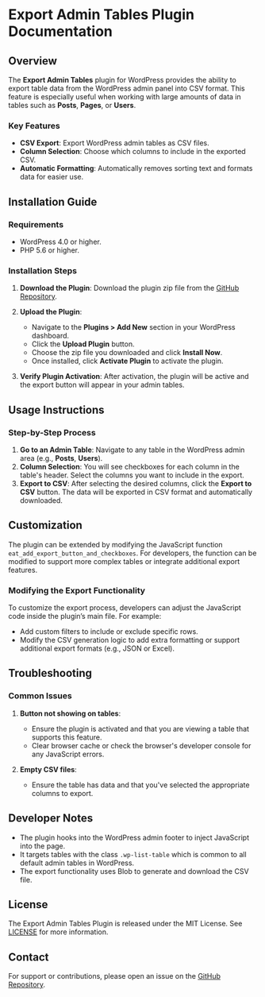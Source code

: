 # Export Admin Tables Plugin Documentation

## Overview

The **Export Admin Tables** plugin for WordPress provides the ability to export table data from the WordPress admin panel into CSV format. This feature is especially useful when working with large amounts of data in tables such as **Posts**, **Pages**, or **Users**.

### Key Features

- **CSV Export**: Export WordPress admin tables as CSV files.
- **Column Selection**: Choose which columns to include in the exported CSV.
- **Automatic Formatting**: Automatically removes sorting text and formats data for easier use.
  
## Installation Guide

### Requirements

- WordPress 4.0 or higher.
- PHP 5.6 or higher.

### Installation Steps

1. **Download the Plugin**:
   Download the plugin zip file from the [GitHub Repository](https://github.com/kcblak/export-admin-tables).

2. **Upload the Plugin**:
   - Navigate to the **Plugins > Add New** section in your WordPress dashboard.
   - Click the **Upload Plugin** button.
   - Choose the zip file you downloaded and click **Install Now**.
   - Once installed, click **Activate Plugin** to activate the plugin.

3. **Verify Plugin Activation**:
   After activation, the plugin will be active and the export button will appear in your admin tables.

## Usage Instructions

### Step-by-Step Process

1. **Go to an Admin Table**: Navigate to any table in the WordPress admin area (e.g., **Posts**, **Users**).
2. **Column Selection**: You will see checkboxes for each column in the table's header. Select the columns you want to include in the export.
3. **Export to CSV**: After selecting the desired columns, click the **Export to CSV** button. The data will be exported in CSV format and automatically downloaded.

## Customization

The plugin can be extended by modifying the JavaScript function `eat_add_export_button_and_checkboxes`. For developers, the function can be modified to support more complex tables or integrate additional export features.

### Modifying the Export Functionality

To customize the export process, developers can adjust the JavaScript code inside the plugin’s main file. For example:

- Add custom filters to include or exclude specific rows.
- Modify the CSV generation logic to add extra formatting or support additional export formats (e.g., JSON or Excel).

## Troubleshooting

### Common Issues

1. **Button not showing on tables**: 
   - Ensure the plugin is activated and that you are viewing a table that supports this feature.
   - Clear browser cache or check the browser's developer console for any JavaScript errors.

2. **Empty CSV files**: 
   - Ensure the table has data and that you've selected the appropriate columns to export.

## Developer Notes

- The plugin hooks into the WordPress admin footer to inject JavaScript into the page.
- It targets tables with the class `.wp-list-table` which is common to all default admin tables in WordPress.
- The export functionality uses Blob to generate and download the CSV file.

## License

The Export Admin Tables Plugin is released under the MIT License. See [LICENSE](../LICENSE) for more information.

## Contact

For support or contributions, please open an issue on the [GitHub Repository](https://github.com/kcblak/export-admin-tables).
